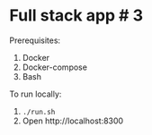 # Full stack app # 3

Prerequisites:

1. Docker
2. Docker-compose
3. Bash

To run locally:

1. `./run.sh`
2. Open http://localhost:8300
